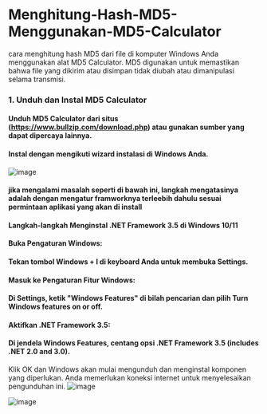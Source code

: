 # Menghitung-Hash-MD5-Menggunakan-MD5-Calculator
cara menghitung hash MD5 dari file di komputer Windows Anda menggunakan alat MD5 Calculator. MD5 digunakan untuk memastikan bahwa file yang dikirim atau disimpan tidak diubah atau dimanipulasi selama transmisi.
### 1. Unduh dan Instal MD5 Calculator
#### Unduh MD5 Calculator dari situs (https://www.bullzip.com/download.php) atau gunakan sumber yang dapat dipercaya lainnya.
#### Instal dengan mengikuti wizard instalasi di Windows Anda.
![image](https://github.com/user-attachments/assets/39504475-bd6c-4537-8b92-1234a84b1811)
#### jika mengalami masalah seperti di bawah ini, langkah mengatasinya adalah dengan mengatur framworknya terleebih dahulu sesuai permintaan aplikasi yang akan di install 
#### Langkah-langkah Menginstal .NET Framework 3.5 di Windows 10/11
#### Buka Pengaturan Windows:
#### Tekan tombol Windows + I di keyboard Anda untuk membuka Settings.
#### Masuk ke Pengaturan Fitur Windows:
#### Di Settings, ketik "Windows Features" di bilah pencarian dan pilih Turn Windows features on or off.
#### Aktifkan .NET Framework 3.5:
#### Di jendela Windows Features, centang opsi .NET Framework 3.5 (includes .NET 2.0 and 3.0).

Klik OK dan Windows akan mulai mengunduh dan menginstal komponen yang diperlukan. Anda memerlukan koneksi internet untuk menyelesaikan pengunduhan ini.
![image](https://github.com/user-attachments/assets/fa694255-059d-4e8d-9e42-16ab1f0bc4e5)


![image](https://github.com/user-attachments/assets/c8db3100-59f7-4a67-ba0b-d19d56189f2f)


